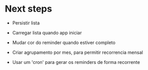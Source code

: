 # Next steps

- Persistir lista

- Carregar lista quando app iniciar

- Mudar cor do reminder quando estiver completo

- Criar agrupamento por mes, para permitir recorrencia mensal

- Usar um 'cron' para gerar os reminders de forma recorrente 
